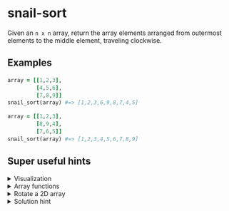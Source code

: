 # snail-sort
Given an `n x n` array, return the array elements arranged from outermost elements to the middle element, traveling clockwise.

## Examples

```ruby
array = [[1,2,3],
         [4,5,6],
         [7,8,9]]
snail_sort(array) #=> [1,2,3,6,9,8,7,4,5]
```

```ruby
array = [[1,2,3],
         [8,9,4],
         [7,6,5]]
snail_sort(array) #=> [1,2,3,4,5,6,7,8,9]
```

## Super useful hints

<details>
  <summary> Visualization </summary>  
         
  ![snail image](snail.png?raw=true "Snail Sort")
</details>

<details>
 <summary> Array functions </summary>  
         
 ### Array.flatten
 Flattens an array by 1 level
 ```ruby
 [[1, 2, 3], [4, 5, 6]].flatten #=> [1, 2, 3, 4, 5, 6]
 ```
 ### Array.shift
 **takes** the first element from an array and returns the taken element (it mutates the original array, which is particularly useful for the snail sort)
 ```ruby
 a = [[1, 2, 3], [4, 5, 6]]
 a.shift #=> [1, 2, 3]
 a #=> [[4, 5, 6]]
 ```
 ### Array.transpose
 Transposes the rows and collumns of an array
 ```ruby
 a = [[1,2], [3,4], [5,6]]
 a.transpose   #=> [[1, 3, 5], [2, 4, 6]]
 ```
 
 ### Array.reverse
 Reverse the order in an array
 ```ruby
 a = [[1,2], [3,4], [5,6]]
 a.reverse   #=> [[5, 6], [3, 4], [1, 2]]
 ```
</details>

<details>
  <summary> Rotate a 2D array </summary>  
         
  To rotate a 2D array, you can combine the `transpose` and `reverse` methods
  ```ruby
  a = [
   [1, 2, 3]
   [4, 5, 6]
  ]
  a.transpose.reverse
  #=> [
    [3, 6]
    [2, 5]
    [1, 4]
  ]
  ```
  **This is a non mutating operation**
</details>

<details>
  <summary> Solution hint </summary>  
         
  Create a result array `result = []`
  - Take and remove the top values of the array.
  - We want to remove the top values so that we don't repeat any values in our result.
  - Since we want to spiral around the 2D array, we can just **rotate** it and repeat the process of taking the top values.
  - What we'l be left with is an array of arrays that contain the elements in the order that we want, so now we can just **flatten** it.
</details>



